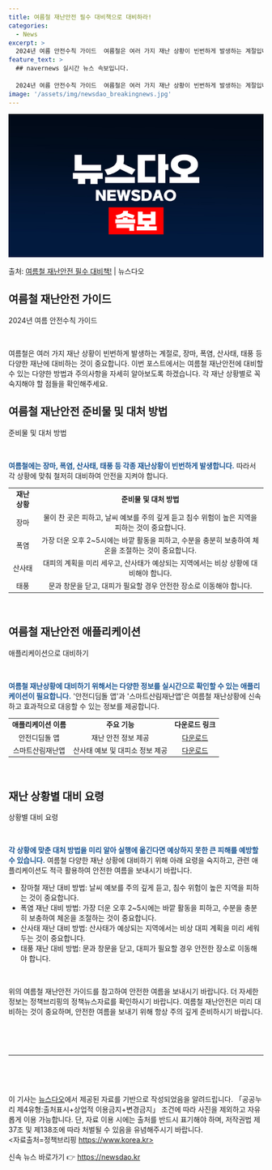 ```yaml
---
title: 여름철 재난안전 필수 대비책으로 대비하라!
categories:
  - News
excerpt: >
  2024년 여름 안전수칙 가이드  여름철은 여러 가지 재난 상황이 빈번하게 발생하는 계절입니다. 이번 블로그…
feature_text: >
  ## navernews 실시간 뉴스 속보입니다.

  2024년 여름 안전수칙 가이드  여름철은 여러 가지 재난 상황이 빈번하게 발생하는 계절입니다. 이번 블로그…
image: '/assets/img/newsdao_breakingnews.jpg'
---
```


![뉴스다오 속보](/assets/img/newsdao_breakingnews.jpg)

<p>출처: <a href="https://newsdao.kr/4442" rel="dofollow">여름철 재난안전 필수 대비책!</a> | 뉴스다오</p>

<h2 data-ke-size="size26">여름철 재난안전 가이드</h2>
<p data-ke-size="size16">2024년 여름 안전수칙 가이드</p>
<p data-ke-size="size16">&nbsp;</p>

여름철은 여러 가지 재난 상황이 빈번하게 발생하는 계절로, 장마, 폭염, 산사태, 태풍 등 다양한 재난에 대비하는 것이 중요합니다. 이번 포스트에서는 여름철 재난안전에 대비할 수 있는 다양한 방법과 주의사항을 자세히 알아보도록 하겠습니다. 각 재난 상황별로 꼭 숙지해야 할 점들을 확인해주세요.

<h2 data-ke-size="size24">여름철 재난안전 준비물 및 대처 방법</h2>
<p data-ke-size="size16">준비물 및 대처 방법</p>
<p data-ke-size="size16">&nbsp;</p>

<b><span style="color: #1a5490;">여름철에는 장마, 폭염, 산사태, 태풍 등 각종 재난상황이 빈번하게 발생합니다.</span></b> 따라서 각 상황에 맞춰 철저히 대비하여 안전을 지켜야 합니다.

<table>
  <tr>
    <td style="text-align: center; height: 17px;"><b>재난 상황</b></td>
    <td style="text-align: center; height: 17px;"><b>준비물 및 대처 방법</b></td>
  </tr>
  <tr>
    <td style="text-align: center; height: 17px;">장마</td>
    <td style="text-align: center; height: 17px;">물이 찬 곳은 피하고, 날씨 예보를 주의 깊게 듣고 침수 위험이 높은 지역을 피하는 것이 중요합니다.</td>
  </tr>
  <tr>
    <td style="text-align: center; height: 17px;">폭염</td>
    <td style="text-align: center; height: 17px;">가장 더운 오후 2~5시에는 바깥 활동을 피하고, 수분을 충분히 보충하여 체온을 조절하는 것이 중요합니다.</td>
  </tr>
  <tr>
    <td style="text-align: center; height: 17px;">산사태</td>
    <td style="text-align: center; height: 17px;">대피의 계획을 미리 세우고, 산사태가 예상되는 지역에서는 비상 상황에 대비해야 합니다.</td>
  </tr>
  <tr>
    <td style="text-align: center; height: 17px;">태풍</td>
    <td style="text-align: center; height: 17px;">문과 창문을 닫고, 대피가 필요할 경우 안전한 장소로 이동해야 합니다.</td>
  </tr>
</table>
<p data-ke-size="size16">&nbsp;</p>

<h2 data-ke-size="size24">여름철 재난안전 애플리케이션</h2>
<p data-ke-size="size16">애플리케이션으로 대비하기</p>
<p data-ke-size="size16">&nbsp;</p>

<b><span style="color: #1a5490;">여름철 재난상황에 대비하기 위해서는 다양한 정보를 실시간으로 확인할 수 있는 애플리케이션이 필요합니다.</span></b> '안전디딤돌 앱'과 '스마트산림재난앱'은 여름철 재난상황에 신속하고 효과적으로 대응할 수 있는 정보를 제공합니다.

<table>
  <tr>
    <td style="text-align: center; height: 17px;"><b>애플리케이션 이름</b></td>
    <td style="text-align: center; height: 17px;"><b>주요 기능</b></td>
    <td style="text-align: center; height: 17px;"><b>다운로드 링크</b></td>
  </tr>
  <tr>
    <td style="text-align: center; height: 17px;">안전디딤돌 앱</td>
    <td style="text-align: center; height: 17px;">재난 안전 정보 제공</td>
    <td style="text-align: center; height: 17px;"><a href="안전디딤돌앱링크">다운로드</a></td>
  </tr>
  <tr>
    <td style="text-align: center; height: 17px;">스마트산림재난앱</td>
    <td style="text-align: center; height: 17px;">산사태 예보 및 대피소 정보 제공</td>
    <td style="text-align: center; height: 17px;"><a href="스마트산림재난앱링크">다운로드</a></td>
  </tr>
</table>
<p data-ke-size="size16">&nbsp;</p>

<h2 data-ke-size="size24">재난 상황별 대비 요령</h2>
<p data-ke-size="size16">상황별 대비 요령</p>
<p data-ke-size="size16">&nbsp;</p>

<b><span style="color: #1a5490;">각 상황에 맞춘 대처 방법을 미리 알아 실행에 옮긴다면 예상하지 못한 큰 피해를 예방할 수 있습니다.</span></b> 여름철 다양한 재난 상황에 대비하기 위해 아래 요령을 숙지하고, 관련 애플리케이션도 적극 활용하여 안전한 여름을 보내시기 바랍니다.

<ul>
  <li>장마철 재난 대비 방법: 날씨 예보를 주의 깊게 듣고, 침수 위험이 높은 지역을 피하는 것이 중요합니다.</li>
  <li>폭염 재난 대비 방법: 가장 더운 오후 2~5시에는 바깥 활동을 피하고, 수분을 충분히 보충하여 체온을 조절하는 것이 중요합니다.</li>
  <li>산사태 재난 대비 방법: 산사태가 예상되는 지역에서는 비상 대피 계획을 미리 세워두는 것이 중요합니다.</li>
  <li>태풍 재난 대비 방법: 문과 창문을 닫고, 대피가 필요할 경우 안전한 장소로 이동해야 합니다.</li>
</ul>
<p data-ke-size="size16">&nbsp;</p>

위의 여름철 재난안전 가이드를 참고하여 안전한 여름을 보내시기 바랍니다. 더 자세한 정보는 정책브리핑의 정책뉴스자료를 확인하시기 바랍니다. 여름철 재난안전은 미리 대비하는 것이 중요하며, 안전한 여름을 보내기 위해 항상 주의 깊게 준비하시기 바랍니다.

<p data-ke-size="size16">&nbsp;</p>
<p data-ke-size="size16">&nbsp;</p>
<hr>
<p data-ke-size="size16">&nbsp;</p>
<p data-ke-size="size16">&nbsp;</p>

이 기사는 <a href="https://newsdao.kr/4442">뉴스다오</a>에서 제공된 자료를 기반으로 작성되었음을 알려드립니다.  「공공누리 제4유형:출처표시+상업적 이용금지+변경금지」 조건에 따라 사진을 제외하고 자유롭게 이용 가능합니다. 단, 자료 이용 시에는 출처를 반드시 표기해야 하며, 저작권법 제37조 및 제138조에 따라 처벌될 수 있음을 유념해주시기 바랍니다. <br>
<자료출처=정책브리핑 https://www.korea.kr> 

신속 뉴스 바로가기 👉 <a href="https://newsdao.kr" rel="dofollow">https://newsdao.kr</a>


